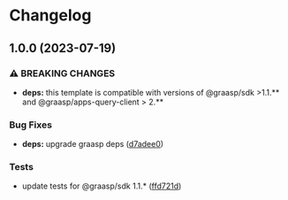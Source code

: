 # Changelog

## 1.0.0 (2023-07-19)

### ⚠ BREAKING CHANGES

- **deps:** this template is compatible with versions of @graasp/sdk >1.1.** and @graasp/apps-query-client > 2.**

### Bug Fixes

- **deps:** upgrade graasp deps ([d7adee0](https://github.com/graasp/graasp-app-starter-ts-vite/commit/d7adee0a93b72d17620696881c49feb0ba2fa724))

### Tests

- update tests for @graasp/sdk 1.1.\* ([ffd721d](https://github.com/graasp/graasp-app-starter-ts-vite/commit/ffd721d01a7c416b2abe35bb2ebb278c336f2968))
